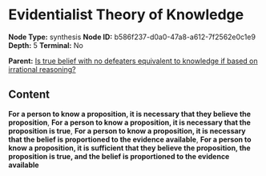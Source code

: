 # Evidentialist Theory of Knowledge

**Node Type:** synthesis
**Node ID:** b586f237-d0a0-47a8-a612-7f2562e0c1e9
**Depth:** 5
**Terminal:** No

**Parent:** [Is true belief with no defeaters equivalent to knowledge if based on irrational reasoning?](is-true-belief-with-no-defeaters-equivalent-to-knowledge-if-based-on-irrational-reasoning-antithesis-dcb9eec8-e0d2-4a26-9054-6bcd6712a246.md)

## Content

**For a person to know a proposition, it is necessary that they believe the proposition**, **For a person to know a proposition, it is necessary that the proposition is true**, **For a person to know a proposition, it is necessary that the belief is proportioned to the evidence available**, **For a person to know a proposition, it is sufficient that they believe the proposition, the proposition is true, and the belief is proportioned to the evidence available**
